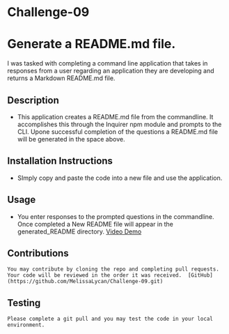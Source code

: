 # Challenge-09

# Generate a README.md file.

I was tasked with completing a command line application that takes in responses from a user regarding an application they are developing and returns a Markdown README.md file.

## Description

- This application creates a README.md file from the commandline. It accomplishes this through the Inquirer npm module and prompts to the CLI. Upone successful completion of the questions a README.md file will be generated in the space above.

## Installation Instructions

- SImply copy and paste the code into a new file and use the application.

## Usage

- You enter responses to the prompted questions in the commandline. Once completed a New README file will appear in the generated_README directory. [Video Demo](./Screen-Recording.mp4)

## Contributions

    You may contribute by cloning the repo and completing pull requests.  Your code will be reviewed in the order it was received.  [GitHub](https://github.com/MelissaLycan/Challenge-09.git)

## Testing

    Please complete a git pull and you may test the code in your local environment.
